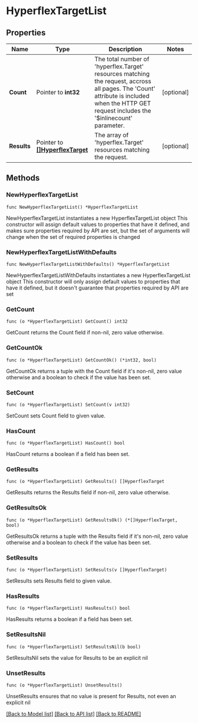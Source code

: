# HyperflexTargetList

## Properties

Name | Type | Description | Notes
------------ | ------------- | ------------- | -------------
**Count** | Pointer to **int32** | The total number of &#39;hyperflex.Target&#39; resources matching the request, accross all pages. The &#39;Count&#39; attribute is included when the HTTP GET request includes the &#39;$inlinecount&#39; parameter. | [optional] 
**Results** | Pointer to [**[]HyperflexTarget**](HyperflexTarget.md) | The array of &#39;hyperflex.Target&#39; resources matching the request. | [optional] 

## Methods

### NewHyperflexTargetList

`func NewHyperflexTargetList() *HyperflexTargetList`

NewHyperflexTargetList instantiates a new HyperflexTargetList object
This constructor will assign default values to properties that have it defined,
and makes sure properties required by API are set, but the set of arguments
will change when the set of required properties is changed

### NewHyperflexTargetListWithDefaults

`func NewHyperflexTargetListWithDefaults() *HyperflexTargetList`

NewHyperflexTargetListWithDefaults instantiates a new HyperflexTargetList object
This constructor will only assign default values to properties that have it defined,
but it doesn't guarantee that properties required by API are set

### GetCount

`func (o *HyperflexTargetList) GetCount() int32`

GetCount returns the Count field if non-nil, zero value otherwise.

### GetCountOk

`func (o *HyperflexTargetList) GetCountOk() (*int32, bool)`

GetCountOk returns a tuple with the Count field if it's non-nil, zero value otherwise
and a boolean to check if the value has been set.

### SetCount

`func (o *HyperflexTargetList) SetCount(v int32)`

SetCount sets Count field to given value.

### HasCount

`func (o *HyperflexTargetList) HasCount() bool`

HasCount returns a boolean if a field has been set.

### GetResults

`func (o *HyperflexTargetList) GetResults() []HyperflexTarget`

GetResults returns the Results field if non-nil, zero value otherwise.

### GetResultsOk

`func (o *HyperflexTargetList) GetResultsOk() (*[]HyperflexTarget, bool)`

GetResultsOk returns a tuple with the Results field if it's non-nil, zero value otherwise
and a boolean to check if the value has been set.

### SetResults

`func (o *HyperflexTargetList) SetResults(v []HyperflexTarget)`

SetResults sets Results field to given value.

### HasResults

`func (o *HyperflexTargetList) HasResults() bool`

HasResults returns a boolean if a field has been set.

### SetResultsNil

`func (o *HyperflexTargetList) SetResultsNil(b bool)`

 SetResultsNil sets the value for Results to be an explicit nil

### UnsetResults
`func (o *HyperflexTargetList) UnsetResults()`

UnsetResults ensures that no value is present for Results, not even an explicit nil

[[Back to Model list]](../README.md#documentation-for-models) [[Back to API list]](../README.md#documentation-for-api-endpoints) [[Back to README]](../README.md)


